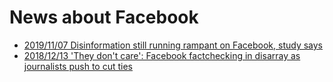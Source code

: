 # News about Facebook

* [2019/11/07 Disinformation still running rampant on Facebook, study says](https://www.cjr.org/the_media_today/disinformation-facebook.php)    
* [2018/12/13 'They don't care': Facebook factchecking in disarray as journalists push to cut ties](https://www.theguardian.com/technology/2018/dec/13/they-dont-care-facebook-fact-checking-in-disarray-as-journalists-push-to-cut-ties)    
